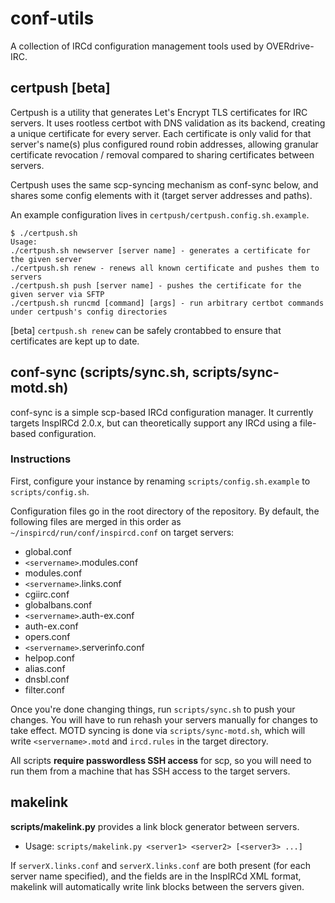 # conf-utils
A collection of IRCd configuration management tools used by OVERdrive-IRC.

## certpush [beta]

Certpush is a utility that generates Let's Encrypt TLS certificates for IRC servers. It uses rootless certbot with DNS validation as its backend, creating a unique certificate for every server. Each certificate is only valid for that server's name(s) plus configured round robin addresses, allowing granular certificate revocation / removal compared to sharing certificates between servers.

Certpush uses the same scp-syncing mechanism as conf-sync below, and shares some config elements with it (target server addresses and paths).

An example configuration lives in `certpush/certpush.config.sh.example`.

```
$ ./certpush.sh
Usage:
./certpush.sh newserver [server name] - generates a certificate for the given server
./certpush.sh renew - renews all known certificate and pushes them to servers
./certpush.sh push [server name] - pushes the certificate for the given server via SFTP
./certpush.sh runcmd [command] [args] - run arbitrary certbot commands under certpush's config directories
```

[beta] `certpush.sh renew` can be safely crontabbed to ensure that certificates are kept up to date.

## conf-sync (scripts/sync.sh, scripts/sync-motd.sh)
conf-sync is a simple scp-based IRCd configuration manager.
It currently targets InspIRCd 2.0.x, but can theoretically support any IRCd using a file-based configuration.

### Instructions
First, configure your instance by renaming `scripts/config.sh.example` to `scripts/config.sh`.

Configuration files go in the root directory of the repository. By default, the following files
are merged in this order as `~/inspircd/run/conf/inspircd.conf` on target servers:

 * global.conf
 * `<servername>`.modules.conf
 * modules.conf
 * `<servername>`.links.conf
 * cgiirc.conf
 * globalbans.conf
 * `<servername>`.auth-ex.conf
 * auth-ex.conf
 * opers.conf
 * `<servername>`.serverinfo.conf
 * helpop.conf
 * alias.conf
 * dnsbl.conf
 * filter.conf

Once you're done changing things, run `scripts/sync.sh` to push your changes.
You will have to run rehash your servers manually for changes to take effect.
MOTD syncing is done via `scripts/sync-motd.sh`, which will write `<servername>.motd`
and `ircd.rules` in the target directory.

All scripts **require passwordless SSH access** for scp, so you will need to run
them from a machine that has SSH access to the target servers.

## makelink

**scripts/makelink.py** provides a link block generator between servers.
   - Usage: `scripts/makelink.py <server1> <server2> [<server3> ...]`

If `serverX.links.conf` and `serverX.links.conf` are both present (for each
server name specified), and the fields are in the InspIRCd XML format,
makelink will automatically write link blocks between the servers given.

